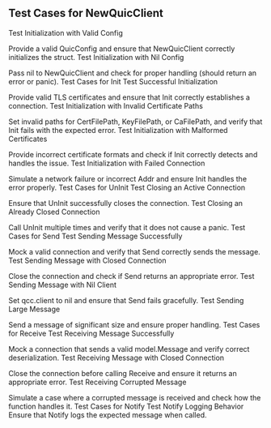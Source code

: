 

## Test Cases for NewQuicClient


Test Initialization with Valid Config

Provide a valid QuicConfig and ensure that NewQuicClient correctly initializes the struct.
Test Initialization with Nil Config

Pass nil to NewQuicClient and check for proper handling (should return an error or panic).
Test Cases for Init
Test Successful Initialization

Provide valid TLS certificates and ensure that Init correctly establishes a connection.
Test Initialization with Invalid Certificate Paths

Set invalid paths for CertFilePath, KeyFilePath, or CaFilePath, and verify that Init fails with the expected error.
Test Initialization with Malformed Certificates

Provide incorrect certificate formats and check if Init correctly detects and handles the issue.
Test Initialization with Failed Connection

Simulate a network failure or incorrect Addr and ensure Init handles the error properly.
Test Cases for UnInit
Test Closing an Active Connection

Ensure that UnInit successfully closes the connection.
Test Closing an Already Closed Connection

Call UnInit multiple times and verify that it does not cause a panic.
Test Cases for Send
Test Sending Message Successfully

Mock a valid connection and verify that Send correctly sends the message.
Test Sending Message with Closed Connection

Close the connection and check if Send returns an appropriate error.
Test Sending Message with Nil Client

Set qcc.client to nil and ensure that Send fails gracefully.
Test Sending Large Message

Send a message of significant size and ensure proper handling.
Test Cases for Receive
Test Receiving Message Successfully

Mock a connection that sends a valid model.Message and verify correct deserialization.
Test Receiving Message with Closed Connection

Close the connection before calling Receive and ensure it returns an appropriate error.
Test Receiving Corrupted Message

Simulate a case where a corrupted message is received and check how the function handles it.
Test Cases for Notify
Test Notify Logging Behavior
Ensure that Notify logs the expected message when called.